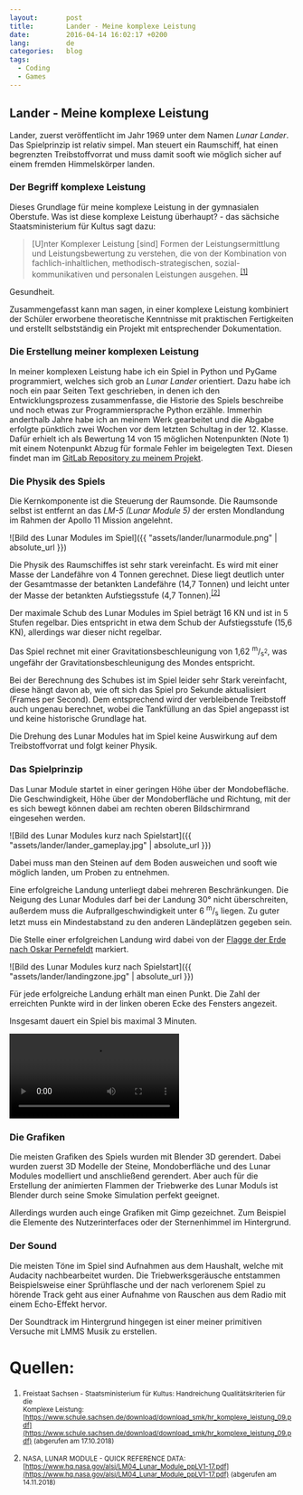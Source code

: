 ```yaml
---
layout:       post
title:        Lander - Meine komplexe Leistung
date:         2016-04-14 16:02:17 +0200
lang:         de
categories:   blog
tags:
  - Coding
  - Games
---
```


## Lander - Meine komplexe Leistung

Lander, zuerst veröffentlicht im Jahr 1969 unter dem Namen *Lunar Lander*. Das
Spielprinzip ist relativ simpel. Man steuert ein Raumschiff, hat einen
begrenzten Treibstoffvorrat und muss damit sooft wie möglich sicher auf einem
fremden Himmelskörper landen.

### Der Begriff komplexe Leistung

Dieses Grundlage für meine komplexe Leistung in der gymnasialen Oberstufe. Was
ist diese komplexe Leistung überhaupt? - das sächsiche Staatsministerium für
Kultus sagt dazu:

> [U]nter Komplexer Leistung [sind] Formen der Leistungsermittlung und
Leistungsbewertung zu verstehen, die von der Kombination von
fachlich-inhaltlichen, methodisch-strategischen, sozial-kommunikativen und
personalen Leistungen ausgehen.
<sup style="font-style: normal;">[[1]](#quelle-1)</sup>

Gesundheit.

Zusammengefasst kann man sagen, in einer komplexe Leistung kombiniert der
Schüler erworbene theoretische Kenntnisse mit praktischen Fertigkeiten
und erstellt selbstständig ein Projekt mit entsprechender Dokumentation.

### Die Erstellung meiner komplexen Leistung

In meiner komplexen Leistung habe ich ein Spiel in Python und PyGame
programmiert, welches sich grob an *Lunar Lander* orientiert. Dazu habe ich noch
ein paar Seiten Text geschrieben, in denen ich den Entwicklungsprozess
zusammenfasse, die Historie des Spiels beschreibe und noch etwas zur
Programmiersprache Python erzähle. Immerhin anderthalb Jahre habe ich an meinem
Werk gearbeitet und die Abgabe erfolgte pünktlich zwei Wochen vor dem letzten
Schultag in der 12. Klasse. Dafür erhielt ich als Bewertung 14 von 15 möglichen
Notenpunkten (Note 1) mit einem Notenpunkt Abzug für formale Fehler im
beigelegten Text. Diesen findet man im
[GitLab Repository zu meinem Projekt](https://gitlab.com/kalehmann/Lander/blob/master/dokumentation.pdf).   

### Die Physik des Spiels

Die Kernkomponente ist die Steuerung der Raumsonde. Die Raumsonde selbst ist
entfernt an das *LM-5 (Lunar Module 5)* der ersten Mondlandung im Rahmen der
Apollo 11 Mission angelehnt.

![Bild des Lunar Modules im Spiel]({{ "assets/lander/lunarmodule.png" | absolute_url }})

Die Physik des Raumschiffes ist sehr stark vereinfacht. Es wird mit einer Masse
der Landefähre von 4 Tonnen gerechnet. Diese liegt deutlich unter der
Gesamtmasse der betankten Landefähre (14,7 Tonnen) und leicht unter der Masse
der betankten Aufstiegsstufe (4,7 Tonnen).<sup>[[2]](#quelle-2)</sup>

Der maximale Schub des Lunar Modules im Spiel beträgt 16 KN und ist in 5 Stufen
regelbar. Dies entspricht in etwa dem Schub der Aufstiegsstufe (15,6 KN),
allerdings war dieser nicht regelbar.

Das Spiel rechnet mit einer Gravitationsbeschleunigung von
1,62 <sup>m</sup>/<sub>s<sup>2</sup></sub>, was ungefähr der
Gravitationsbeschleunigung des Mondes entspricht.

Bei der Berechnung des Schubes ist im Spiel leider sehr Stark vereinfacht,
diese hängt davon ab, wie oft sich das Spiel pro Sekunde
aktualisiert (Frames per Second). Dem entsprechend wird der verbleibende
Treibstoff auch
ungenau berechnet, wobei die Tankfüllung an das Spiel angepasst ist und keine
historische Grundlage hat.

Die Drehung des Lunar Modules hat im Spiel keine Auswirkung auf dem
Treibstoffvorrat und folgt keiner Physik.

### Das Spielprinzip

Das Lunar Module startet in einer geringen Höhe über der Mondobefläche.
Die Geschwindigkeit, Höhe über der Mondoberfläche und Richtung, mit der es sich
bewegt können dabei am rechten oberen Bildschirmrand eingesehen werden.

![Bild des Lunar Modules kurz nach Spielstart]({{ "assets/lander/lander_gameplay.jpg" | absolute_url }})

Dabei muss man den Steinen auf dem Boden ausweichen und sooft wie möglich
landen, um Proben zu entnehmen.

Eine erfolgreiche Landung unterliegt dabei mehreren Beschränkungen. Die Neigung
des Lunar Modules darf bei der Landung 30° nicht überschreiten, außerdem muss
die Aufprallgeschwindigkeit unter 6 <sup>m</sup>/<sub>s</sub> liegen.
Zu guter letzt muss ein Mindestabstand zu den anderen Ländeplätzen gegeben sein.

Die Stelle einer erfolgreichen Landung wird dabei von der
[Flagge der Erde nach Oskar Pernefeldt](https://www.flagofplanetearth.com/) markiert.

![Bild des Lunar Modules kurz nach Spielstart]({{ "assets/lander/landingzone.jpg" | absolute_url }})

Für jede erfolgreiche Landung erhält man einen Punkt. Die Zahl der erreichten
Punkte wird in der linken oberen Ecke des Fensters angezeit.

Insgesamt dauert ein Spiel bis maximal 3 Minuten.

<video controls>
  <source src="{{ "assets/lander/gameplay.webm" | absolute_url }}" type="video/webm">
  Your browser does not support the video tag.
</video>

### Die Grafiken

Die meisten Grafiken des Spiels wurden mit Blender 3D gerendert.
Dabei wurden zuerst 3D Modelle der Steine, Mondoberfläche und des Lunar Modules
modelliert und anschließend gerendert.
Aber auch für die Erstellung der animierten Flammen der Triebwerke des Lunar
Moduls ist Blender durch seine Smoke Simulation perfekt geeignet.

Allerdings wurden auch einge Grafiken mit Gimp gezeichnet. Zum Beispiel die
Elemente des Nutzerinterfaces oder der Sternenhimmel im Hintergrund.

### Der Sound

Die meisten Töne im Spiel sind Aufnahmen aus dem Haushalt, welche mit Audacity
nachbearbeitet wurden. Die Triebwerksgeräusche entstammen Beispielsweise einer
Sprühflasche und der nach verlorenem Spiel zu hörende Track geht aus einer
Aufnahme von Rauschen aus dem Radio mit einem Echo-Effekt hervor.

Der Soundtrack im Hintergrund hingegen ist einer meiner primitiven Versuche mit
LMMS Musik zu erstellen.

# Quellen:

1. <small><a id="quelle-1"></a>
Freistaat Sachsen - Staatsministerium für Kultus: Handreichung Qualitätskriterien für die  
Komplexe Leistung: [https://www.schule.sachsen.de/download/download_smk/hr_komplexe_leistung_09.pdf](https://www.schule.sachsen.de/download/download_smk/hr_komplexe_leistung_09.pdf) (abgerufen am 17.10.2018)</small>

2. <small><a id="quelle-2"></a> NASA, LUNAR MODULE - QUICK REFERENCE DATA: [https://www.hq.nasa.gov/alsj/LM04_Lunar_Module_ppLV1-17.pdf](https://www.hq.nasa.gov/alsj/LM04_Lunar_Module_ppLV1-17.pdf) (abgerufen am 14.11.2018)</small>
